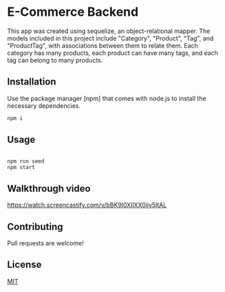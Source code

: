 # E-Commerce Backend

This app was created using sequelize, an object-relational mapper. The models included in this project include "Category", "Product", "Tag", and "ProductTag", with associations between them to relate them. Each category has many products, each product can have many tags, and each tag can belong to many products.

## Installation

Use the package manager [npm] that comes with node.js to install the necessary dependencies.

```bash
npm i
```

## Usage

```

npm run seed
npm start

```

## Walkthrough video

 https://watch.screencastify.com/v/bBK9l0XIlXX0ijy5ltAL

## Contributing

Pull requests are welcome!

## License

[MIT](https://choosealicense.com/licenses/mit/)
